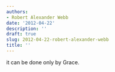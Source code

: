 ```yaml
---
authors:
- Robert Alexander Webb
date: '2012-04-22'
description: ''
draft: true
slug: 2012-04-22-robert-alexander-webb
title: ''
---
```

it can be done only by Grace.



